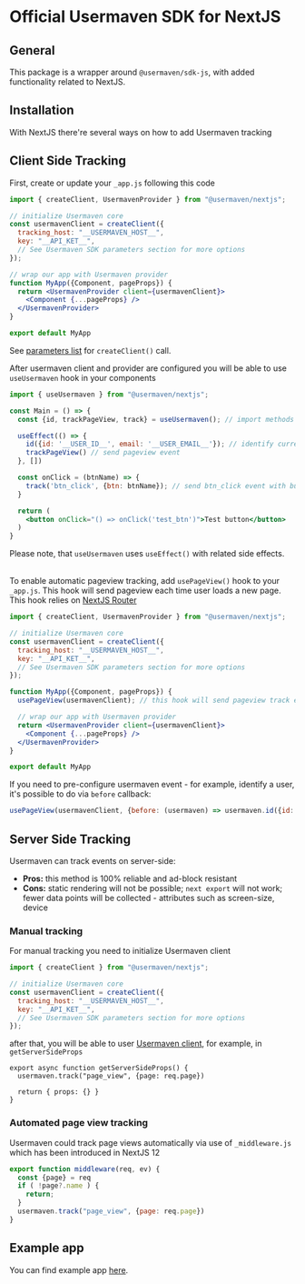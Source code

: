 # Official Usermaven SDK for NextJS


## General

This package is a wrapper around `@usermaven/sdk-js`, with added functionality related to NextJS.

## Installation

With NextJS there're several ways on how to add Usermaven tracking

## Client Side Tracking

First, create or update your `_app.js` following this code
```jsx
import { createClient, UsermavenProvider } from "@usermaven/nextjs";

// initialize Usermaven core
const usermavenClient = createClient({
  tracking_host: "__USERMAVEN_HOST__",
  key: "__API_KET__",
  // See Usermaven SDK parameters section for more options
});

// wrap our app with Usermaven provider
function MyApp({Component, pageProps}) {
  return <UsermavenProvider client={usermavenClient}>
    <Component {...pageProps} />
  </UsermavenProvider>
}

export default MyApp
```
See [parameters list](https://usermaven.com/docs/sending-data/js-sdk/parameters-reference) for `createClient()` call.

After usermaven client and provider are configured you will be able to use `useUsermaven` hook in your components
```jsx
import { useUsermaven } from "@usermaven/nextjs";

const Main = () => {
  const {id, trackPageView, track} = useUsermaven(); // import methods from useUsermaven hook

  useEffect(() => {
    id({id: '__USER_ID__', email: '__USER_EMAIL__'}); // identify current user for all events
    trackPageView() // send pageview event
  }, [])

  const onClick = (btnName) => {
    track('btn_click', {btn: btnName}); // send btn_click event with button name payload on click
  }

  return (
    <button onClick="() => onClick('test_btn')">Test button</button>
  )
}
```
Please note, that `useUsermaven` uses `useEffect()` with related side effects.

\
To enable automatic pageview tracking, add `usePageView()` hook to your `_app.js`. This hook will send pageview each time
user loads a new page. This hook relies on [NextJS Router](https://nextjs.org/docs/api-reference/next/router)
```jsx
import { createClient, UsermavenProvider } from "@usermaven/nextjs";

// initialize Usermaven core
const usermavenClient = createClient({
  tracking_host: "__USERMAVEN_HOST__",
  key: "__API_KET__",
  // See Usermaven SDK parameters section for more options
});

function MyApp({Component, pageProps}) {
  usePageView(usermavenClient); // this hook will send pageview track event on router change

  // wrap our app with Usermaven provider
  return <UsermavenProvider client={usermavenClient}>
    <Component {...pageProps} />
  </UsermavenProvider>
}

export default MyApp
```
If you need to pre-configure usermaven event - for example, identify a user, it's possible to do via `before` callback:
```javascript
usePageView(usermavenClient, {before: (usermaven) => usermaven.id({id: '__USER_ID__', email: '__USER_EMAIL__'})})
```

## Server Side Tracking

Usermaven can track events on server-side:
* **Pros:** this method is 100% reliable and ad-block resistant
* **Cons:** static rendering will not be possible; `next export` will not work; fewer data points will be collected - attributes such as screen-size, device

### Manual tracking

For manual tracking you need to initialize Usermaven client
```javascript
import { createClient } from "@usermaven/nextjs";

// initialize Usermaven core
const usermavenClient = createClient({
  tracking_host: "__USERMAVEN_HOST__",
  key: "__API_KET__",
  // See Usermaven SDK parameters section for more options
});
```
after that, you will be able to user [Usermaven client](https://usermaven.com/docs/sending-data/js-sdk/methods-reference), for example, in `getServerSideProps`
```
export async function getServerSideProps() {
  usermaven.track("page_view", {page: req.page})

  return { props: {} }
}
```

### Automated page view tracking

Usermaven could track page views automatically via use of `_middleware.js` which has been introduced in NextJS 12

```javascript
export function middleware(req, ev) {
  const {page} = req
  if ( !page?.name ) {
    return;
  }
  usermaven.track("page_view", {page: req.page})
}
```


## Example app

You can find example app [here](https://github.com/usermaven/usermaven-next-example).
